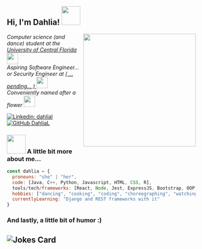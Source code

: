 <h2> Hi, I'm Dahlia! <img src="https://media.giphy.com/media/iJJOmgeWguyXBXh7C6/giphy.gif" width="50"></h2>
<img align='right' src="https://media.giphy.com/media/on4NxItRyI9joK3DgW/giphy.gif" width="300">
<p><em>Computer science (and dance) student at the <a href="http://www.ucf.edu">University of Central Florida </a><img src="https://media.giphy.com/media/wNmU04p7PiiuH05L08/giphy.gif" width="30"></br> Aspiring Software Engineer... or Security Engineer at <a href="https://www.microsoft.com"> ( ... pending... ) </a><img src="https://tenor.com/bhiXh.gif" width="30"> 
</br> Conveniently named after a flower <img src="https://media.giphy.com/media/lnUdspwW3GJRCO4pWG/giphy.gif" width="30"> </em></p>

[![Linkedin: dahlial](https://img.shields.io/badge/-dahlial-blue?style=flat-square&logo=Linkedin&logoColor=white&link=https://www.linkedin.com/in/dahlialapommeray/)](https://www.linkedin.com/in/dahlialapommeray/)
[![GitHub DahliaL](https://img.shields.io/github/followers/DahliaL?label=follow&style=social)](https://github.com/DahliaL)


### <img src="https://media.giphy.com/media/iJJOmgeWguyXBXh7C6/giphy.gif" width="50"> A little bit more about me...

```javascript
const dahlia = {
  pronouns: "she" | "her",
  code: [Java, C++, Python, Javascript, HTML, CSS, R],
  tools/tech/frameworks: [React, Node, Jest, ExpressJS, Bootstrap, OOP, SQL, MongoDB],
  hobbies: ["dancing", "cooking", "coding", "choreographing", "watching Tangled"],
  currentlyLearning: "Django and REST frameworks with it"
}
```
### And lastly, a little bit of humor :)
![Jokes Card](https://readme-jokes.vercel.app/api)
---
